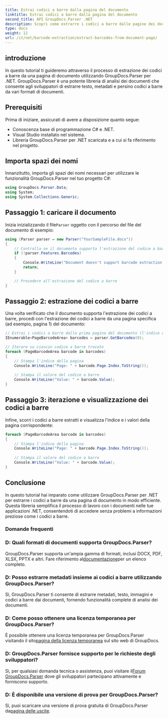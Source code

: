 ```yaml
---
title: Estrai codici a barre dalla pagina del documento
linktitle: Estrai codici a barre dalla pagina del documento
second_title: API GroupDocs.Parser .NET
description: Scopri come estrarre i codici a barre dalle pagine dei documenti utilizzando GroupDocs.Parser per .NET. Questo tutorial fornisce una guida passo passo per l'estrazione del codice a barre.
type: docs
weight: 12
url: /it/net/barcode-extraction/extract-barcodes-from-document-page/
---
```

## introduzione
In questo tutorial ti guideremo attraverso il processo di estrazione dei codici a barre da una pagina di documento utilizzando GroupDocs.Parser per .NET. GroupDocs.Parser è una potente libreria di analisi dei documenti che consente agli sviluppatori di estrarre testo, metadati e persino codici a barre da vari formati di documenti.
## Prerequisiti

Prima di iniziare, assicurati di avere a disposizione quanto segue:
- Conoscenza base di programmazione C# e .NET.
- Visual Studio installato nel sistema.
- Libreria GroupDocs.Parser per .NET scaricata e a cui si fa riferimento nel progetto.
## Importa spazi dei nomi
Innanzitutto, importa gli spazi dei nomi necessari per utilizzare le funzionalità GroupDocs.Parser nel tuo progetto C#:

```csharp
using GroupDocs.Parser.Data;
using System;
using System.Collections.Generic;
```
## Passaggio 1: caricare il documento

 Inizia inizializzando il file`Parser` oggetto con il percorso del file del documento di esempio:

```csharp
using (Parser parser = new Parser("YourSampleFile.docx"))
{
    // Controlla se il documento supporta l'estrazione del codice a barre
    if (!parser.Features.Barcodes)
    {
        Console.WriteLine("Document doesn't support barcode extraction.");
        return;
    }

    // Procedere all'estrazione del codice a barre
}
```
## Passaggio 2: estrazione dei codici a barre

Una volta verificato che il documento supporta l'estrazione dei codici a barre, procedi con l'estrazione dei codici a barre da una pagina specifica (ad esempio, pagina 1) del documento:

```csharp
// Estrai i codici a barre dalla prima pagina del documento (l'indice delle pagine è basato su 0)
IEnumerable<PageBarcodeArea> barcodes = parser.GetBarcodes(0);

// Iterare su ciascun codice a barre trovato
foreach (PageBarcodeArea barcode in barcodes)
{
    // Stampa l'indice della pagina
    Console.WriteLine("Page: " + barcode.Page.Index.ToString());
    
    // Stampa il valore del codice a barre
    Console.WriteLine("Value: " + barcode.Value);
}
```
## Passaggio 3: iterazione e visualizzazione dei codici a barre

Infine, scorri i codici a barre estratti e visualizza l'indice e i valori della pagina corrispondente:

```csharp
foreach (PageBarcodeArea barcode in barcodes)
{
    // Stampa l'indice della pagina
    Console.WriteLine("Page: " + barcode.Page.Index.ToString());
    
    // Stampa il valore del codice a barre
    Console.WriteLine("Value: " + barcode.Value);
}
```
## Conclusione

In questo tutorial hai imparato come utilizzare GroupDocs.Parser per .NET per estrarre i codici a barre da una pagina di documento in modo efficiente. Questa libreria semplifica il processo di lavoro con i documenti nelle tue applicazioni .NET, consentendoti di accedere senza problemi a informazioni preziose come i codici a barre.

### Domande frequenti

### D: Quali formati di documenti supporta GroupDocs.Parser?
 GroupDocs.Parser supporta un'ampia gamma di formati, inclusi DOCX, PDF, XLSX, PPTX e altri. Fare riferimento al[documentazione](https://reference.groupdocs.com/parser/net/)per un elenco completo.

### D: Posso estrarre metadati insieme ai codici a barre utilizzando GroupDocs.Parser?
Sì, GroupDocs.Parser ti consente di estrarre metadati, testo, immagini e codici a barre dai documenti, fornendo funzionalità complete di analisi dei documenti.

### D: Come posso ottenere una licenza temporanea per GroupDocs.Parser?
 È possibile ottenere una licenza temporanea per GroupDocs.Parser visitando il sito[pagina della licenza temporanea](https://purchase.groupdocs.com/temporary-license/) sul sito web di GroupDocs.

### D: GroupDocs.Parser fornisce supporto per le richieste degli sviluppatori?
 Sì, per qualsiasi domanda tecnica o assistenza, puoi visitare il[Forum GroupDocs.Parser](https://forum.groupdocs.com/c/parser/17) dove gli sviluppatori partecipano attivamente e forniscono supporto.

### D: È disponibile una versione di prova per GroupDocs.Parser?
 Sì, puoi scaricare una versione di prova gratuita di GroupDocs.Parser da[pagina delle uscite](https://releases.groupdocs.com/).